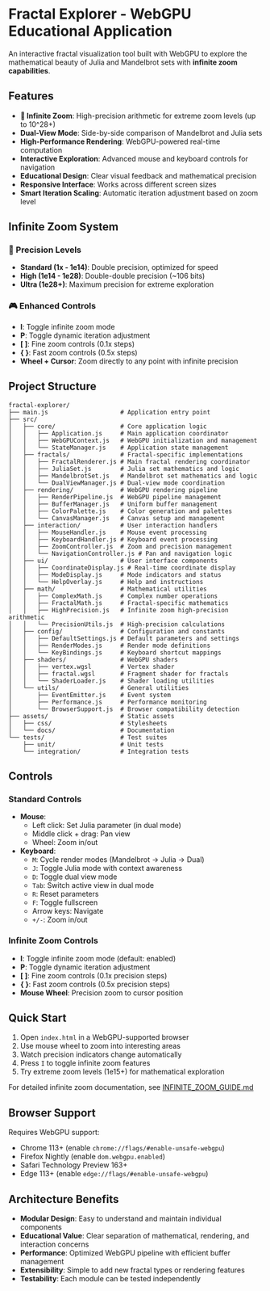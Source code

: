 # Fractal Explorer - WebGPU Educational Application

An interactive fractal visualization tool built with WebGPU to explore the mathematical beauty of Julia and Mandelbrot sets with **infinite zoom capabilities**.

## Features

- **🔄 Infinite Zoom**: High-precision arithmetic for extreme zoom levels (up to 10^28+)
- **Dual-View Mode**: Side-by-side comparison of Mandelbrot and Julia sets
- **High-Performance Rendering**: WebGPU-powered real-time computation
- **Interactive Exploration**: Advanced mouse and keyboard controls for navigation
- **Educational Design**: Clear visual feedback and mathematical precision
- **Responsive Interface**: Works across different screen sizes
- **Smart Iteration Scaling**: Automatic iteration adjustment based on zoom level

## Infinite Zoom System

### 🎯 Precision Levels
- **Standard (1x - 1e14)**: Double precision, optimized for speed
- **High (1e14 - 1e28)**: Double-double precision (~106 bits)
- **Ultra (1e28+)**: Maximum precision for extreme exploration

### 🎮 Enhanced Controls
- **I**: Toggle infinite zoom mode
- **P**: Toggle dynamic iteration adjustment
- **[  ]**: Fine zoom controls (0.1x steps)
- **{  }**: Fast zoom controls (0.5x steps)
- **Wheel + Cursor**: Zoom directly to any point with infinite precision

## Project Structure

```
fractal-explorer/
├── main.js                    # Application entry point
├── src/
│   ├── core/                  # Core application logic
│   │   ├── Application.js     # Main application coordinator
│   │   ├── WebGPUContext.js   # WebGPU initialization and management
│   │   └── StateManager.js    # Application state management
│   ├── fractals/              # Fractal-specific implementations
│   │   ├── FractalRenderer.js # Main fractal rendering coordinator
│   │   ├── JuliaSet.js        # Julia set mathematics and logic
│   │   ├── MandelbrotSet.js   # Mandelbrot set mathematics and logic
│   │   └── DualViewManager.js # Dual-view mode coordination
│   ├── rendering/             # WebGPU rendering pipeline
│   │   ├── RenderPipeline.js  # WebGPU pipeline management
│   │   ├── BufferManager.js   # Uniform buffer management
│   │   ├── ColorPalette.js    # Color generation and palettes
│   │   └── CanvasManager.js   # Canvas setup and management
│   ├── interaction/           # User interaction handlers
│   │   ├── MouseHandler.js    # Mouse event processing
│   │   ├── KeyboardHandler.js # Keyboard event processing
│   │   ├── ZoomController.js  # Zoom and precision management
│   │   └── NavigationController.js # Pan and navigation logic
│   ├── ui/                    # User interface components
│   │   ├── CoordinateDisplay.js # Real-time coordinate display
│   │   ├── ModeDisplay.js     # Mode indicators and status
│   │   └── HelpOverlay.js     # Help and instructions
│   ├── math/                  # Mathematical utilities
│   │   ├── ComplexMath.js     # Complex number operations
│   │   ├── FractalMath.js     # Fractal-specific mathematics
│   │   ├── HighPrecision.js   # Infinite zoom high-precision arithmetic
│   │   └── PrecisionUtils.js  # High-precision calculations
│   ├── config/                # Configuration and constants
│   │   ├── DefaultSettings.js # Default parameters and settings
│   │   ├── RenderModes.js     # Render mode definitions
│   │   └── KeyBindings.js     # Keyboard shortcut mappings
│   ├── shaders/               # WebGPU shaders
│   │   ├── vertex.wgsl        # Vertex shader
│   │   ├── fractal.wgsl       # Fragment shader for fractals
│   │   └── ShaderLoader.js    # Shader loading utilities
│   └── utils/                 # General utilities
│       ├── EventEmitter.js    # Event system
│       ├── Performance.js     # Performance monitoring
│       └── BrowserSupport.js  # Browser compatibility detection
├── assets/                    # Static assets
│   ├── css/                   # Stylesheets
│   └── docs/                  # Documentation
└── tests/                     # Test suites
    ├── unit/                  # Unit tests
    └── integration/           # Integration tests
```

## Controls

### Standard Controls
- **Mouse**:
  - Left click: Set Julia parameter (in dual mode)
  - Middle click + drag: Pan view
  - Wheel: Zoom in/out
- **Keyboard**:
  - `M`: Cycle render modes (Mandelbrot → Julia → Dual)
  - `J`: Toggle Julia mode with context awareness
  - `D`: Toggle dual view mode
  - `Tab`: Switch active view in dual mode
  - `R`: Reset parameters
  - `F`: Toggle fullscreen
  - Arrow keys: Navigate
  - `+/-`: Zoom in/out

### Infinite Zoom Controls
- **I**: Toggle infinite zoom mode (default: enabled)
- **P**: Toggle dynamic iteration adjustment
- **[  ]**: Fine zoom controls (0.1x precision steps)
- **{  }**: Fast zoom controls (0.5x precision steps)
- **Mouse Wheel**: Precision zoom to cursor position

## Quick Start

1. Open `index.html` in a WebGPU-supported browser
2. Use mouse wheel to zoom into interesting areas
3. Watch precision indicators change automatically
4. Press `I` to toggle infinite zoom features
5. Try extreme zoom levels (1e15+) for mathematical exploration

For detailed infinite zoom documentation, see [INFINITE_ZOOM_GUIDE.md](INFINITE_ZOOM_GUIDE.md)

## Browser Support

Requires WebGPU support:
- Chrome 113+ (enable `chrome://flags/#enable-unsafe-webgpu`)
- Firefox Nightly (enable `dom.webgpu.enabled`)
- Safari Technology Preview 163+
- Edge 113+ (enable `edge://flags/#enable-unsafe-webgpu`)

## Architecture Benefits

- **Modular Design**: Easy to understand and maintain individual components
- **Educational Value**: Clear separation of mathematical, rendering, and interaction concerns
- **Performance**: Optimized WebGPU pipeline with efficient buffer management
- **Extensibility**: Simple to add new fractal types or rendering features
- **Testability**: Each module can be tested independently
